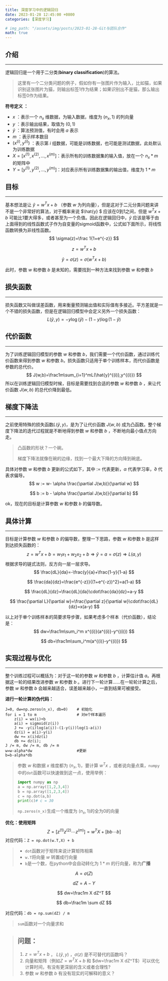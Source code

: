 ```yaml
---
title: 深度学习中的逻辑回归
date: 2023-01-28 12:45:00 +0800
categories: [深度学习]

# img_path: "/assets/img/posts/2023-01-28-Git与团队合作"
math: true
---
```


## 介绍

------

逻辑回归是一个用于二分类(**binary classification**)的算法。

> 这里有一个二分类问题的例子，假如你有一张图片作为输入，比如猫，如果识别这张图片为猫，则输出标签1作为结果；如果识别出不是猫，那么输出标签0作为结果。

**符号定义 ：**

- $x$ ：表示一个 $n_x$ 维数据，为输入数据，维度为 $( n_x , 1 )$ 的列向量
- $y$ ：表示输出结果，取值为 $( 0 , 1 )$
- $\hat{y}$ ：算法预测值，有时会用 $a$ 表示
- $m$ ：表示样本数目
- $(x^{(i)},y^{(i)})$ ：表示第 $i$ 组数据，可能是训练数据，也可能是测试数据，此处默认为训练数据
- $X=[x^{(1)},x^{(2)},\dots,x^{(m)}]$：表示所有的训练数据集的输入值，放在一个 $n_x * m$ 的矩阵中
- $Y=[y^{(1)},y^{(2)},\dots,y^{(m)}]$：对应表示所有训练数据集的输出值，维度为 $1*m$

## 目标

------

基本想法是让 $\hat{y}=w^Tx+b$ （参数 $w$ 为列向量），但是这对于二元分类问题来讲不是一个非常好的算法，对于概率来说 $\hat{y} $  应该在0到1之间，但是 $w^Tx+b$ 可能比1要大得多，或者甚至为一个负值。因此在逻辑回归中，$\hat{y}$ 应该是等于由上面得到的线性函数式子作为自变量的sigmoid函数中，公式如下面所示，将线性函数转换为非线性函数。
$$
\sigma(z)=\frac 1{1+e^{-z}}
$$

$$
z=w^Tx+b
$$

$$
\hat{y}=\sigma(z)=\sigma(w^Tx+b)
$$

此时，参数 $w$ 和参数 $b$ 是未知的，需要找到一种方法来找到参数 $w$ 和参数 $b$

## 损失函数

------

损失函数又叫做误差函数，用来衡量预测输出值和实际值有多接近。平方差就是一个不错的损失函数，但是在逻辑回归模型中会定义另外一个损失函数：
$$
L(\hat{y},y)=-y\log(\hat{y})-(1-y)\log(1-\hat{y})
$$

## 代价函数

------

为了训练逻辑回归模型的参数 $w$ 和参数 $b$，我们需要一个代价函数，通过训练代价函数来得到参数 $w$ 和参数 $b$。损失函数只适用于单个训练样本，而代价函数是参数的总代价。
$$
J(w,b)=\frac1m\sum_{i=1}^mL(\hat{y}^{(i)},y^{(i)})
$$
所以在训练逻辑回归模型时候，目标是需要找到合适的参数 $w$ 和参数 $b$ ，来让代价函数 $J(w,b)$ 的总代价降到最低。

## 梯度下降法

------

之前使用特殊的损失函数$L(\hat{y},y)$，是为了让代价函数 $J(w,b)$ 成为凸函数。整个梯度下降法的迭代过程就是不断地得到参数 $w$ 和参数 $b$ ，不断地向最小值点方向走。

> 凸函数的形状？一个碗。
>
> 梯度下降法就像在碗的边缘，找到一个最大下降的方向降到碗底。

具体对参数 $w$ 和参数 $b$ 更新的公式如下，其中 $:=$ 代表更新，$\alpha$ 代表学习率，$\partial$ 代表求偏导。
$$
w := w- \alpha \frac{\partial J(w,b)}{\partial w}
$$

$$
b := b - \alpha \frac{\partial J(w,b)}{\partial b}
$$

ok，现在的目标是计算参数 $w$ 和参数 $b$ 的偏导数。

## 具体计算

------

目标是计算参数 $w$ 和参数 $b$ 的偏导数，整理一下思路，参数 $w$ 和参数 $b$ 是这样到达损失函数的：
$$
z =w^Tx+b= w_1 x_1 + w_2 x_2 + b \Rightarrow \hat{y}=a=\sigma(z) \Rightarrow L(a,y)
$$
根据求导的链式法则，反方向一层一层求导。
$$
\frac{dL}{da}=-\frac{y}{a}+\frac{1-y}{1-a}
$$

$$
\frac{da}{dz}=\frac{e^{-z}}{(1+e^{-z})^2}=a(1-a)
$$

$$
\frac{dL}{dz}=\frac{dL}{da}\cdot\frac{da}{dz}=a-y
$$

$$
\frac{\partial L}{\partial w}=\frac{\partial z}{\partial w}\cdot\frac{dL}{dz}=x(a-y)
$$

以上对于单个训练样本的简要求导步骤，如果考虑多个样本（代价函数），结论是：
$$
dw=\frac1m\sum_i^m x^{(i)}(a^{(i)}-y^{(i)})
$$

$$
db=\frac1m\sum_i^m(a^{(i)}-y^{(i)})
$$

## 实现过程与优化

------

整个训练过程可以概括为：对于这一轮的参数 $w$ 和参数 $b$ ，计算估计值 $a$。再根据这一轮的结果改进参数 $w$ 和参数 $b$ 。进行下一轮计算……在一轮轮计算之后，参数 $w$ 和参数 $b$ 会越来越适合，误差越来越小，一直到结果可被接受。

**进行一轮计算的伪代码：**

```
J=0, dw=np.zeros(n_x), db=0)	# 初始化
for i = 1 to m					# 对m个样本遍历
    z(i) = wx(i)+b
    a(i) = sigmoid(z(i))
    J += -y(i)log(a(i))-(1-y(i))log(1-a(i))
    dz(i) = a(i)-y(i)
    dw += x(i)dz(i)
    db += dz(i);
J /= m, dw /= m, db /= m
w=w-alpha*dw					#更新
b=b-alpha*db
```

> 参数 $w$ 和数据 $x$ 维度都为 $( n_x , 1 )$，要计算 $w^Tx$ ，或者说向量点乘，`numpy`中的`dot`函数可以快速做到这一点，使用举例：
>
> ```python
> import numpy as np
> a = np.array([1,2,3,4])
> b = np.array([1,2,3,4])
> c = np.dot(a,b)
> print(c)# c = 30
> ```
>
> `np.zeros(n_x)`生成一个维度为 $( n_x , 1 )$的全为0的向量

**优化：使用矩阵**
$$
Z=[z^{(1)}z^{(2)}\cdots z^{(m)}]=w^TX+[bb\cdots b]
$$
对应代码：`Z = np.dot(w.T,X) + b`

> - `dot`函数对于矩阵来说计算矩阵相乘
> - `w.T`将向量 $w$ 转置成行向量
> - `b`是一个数，在python中会自动转化为 $1 * m$ 的行向量，称为**广播**

$$
A=\sigma(Z)
$$

$$
dZ=A-Y
$$

$$
dw=\frac1m X dZ^T
$$

$$
db=\frac1m \sum dZ
$$

对应代码：`db = np.sum(dZ) / m`

> `sum`函数对一个向量求和

> ## 问题：
>
> 1. $z=w^Tx+b$ ， $L(\hat{y},y)$ ，$\sigma(z)$ 是不可替代的函数吗？
> 2. 向量和矩阵（例如$Z=w^TX+b$ 和 $dw=\frac1m X dZ^T$）可以优化计算时间，有没有更深层的含义或者合理性?
> 3. 参数 $w$ 和参数 $b$ 有没有现实的可解释的意义？

